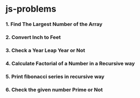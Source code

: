 # js-problems
### 1. Find The Largest Number of the Array
### 2. Convert Inch to Feet
### 3. Check a Year Leap Year or Not
### 4. Calculate Factorial of a Number in a Recursive way
### 5. Print fibonacci series in recursive way
### 6. Check the given number Prime or Not
